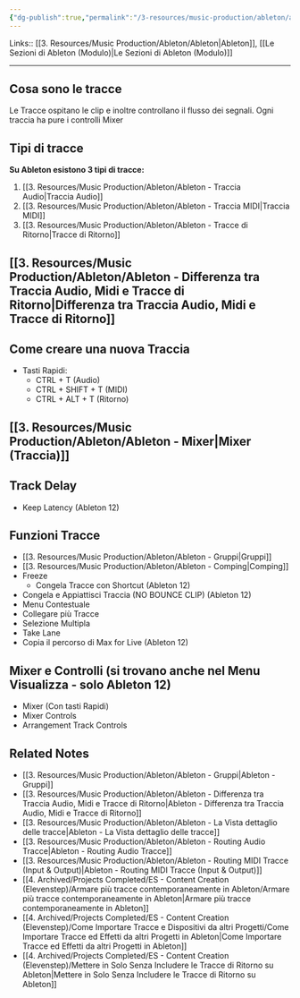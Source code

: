```yaml
---
{"dg-publish":true,"permalink":"/3-resources/music-production/ableton/ableton-le-tracce/","tags":["note"]}
---
```


Links:: [[3. Resources/Music Production/Ableton/Ableton\|Ableton]], [[Le Sezioni di Ableton (Modulo)\|Le Sezioni di Ableton (Modulo)]]

---

## Cosa sono le tracce

Le Tracce ospitano le clip e inoltre controllano il flusso dei segnali. Ogni traccia ha pure i controlli Mixer

## Tipi di tracce

**Su Ableton esistono 3 tipi di tracce:**
1. [[3. Resources/Music Production/Ableton/Ableton - Traccia Audio\|Traccia Audio]]
2. [[3. Resources/Music Production/Ableton/Ableton - Traccia MIDI\|Traccia MIDI]]
3. [[3. Resources/Music Production/Ableton/Ableton - Tracce di Ritorno\|Tracce di Ritorno]]

## [[3. Resources/Music Production/Ableton/Ableton - Differenza tra Traccia Audio, Midi e Tracce di Ritorno\|Differenza tra Traccia Audio, Midi e Tracce di Ritorno]]


## Come creare una nuova Traccia

- Tasti Rapidi: 
	- CTRL + T (Audio)
	- CTRL + SHIFT + T (MIDI)
	- CTRL + ALT + T (Ritorno)

## [[3. Resources/Music Production/Ableton/Ableton - Mixer\|Mixer (Traccia)]]


## Track Delay

- Keep Latency (Ableton 12)

## Funzioni Tracce

- [[3. Resources/Music Production/Ableton/Ableton - Gruppi\|Gruppi]]
- [[3. Resources/Music Production/Ableton/Ableton - Comping\|Comping]]
- Freeze
	- Congela Tracce con Shortcut (Ableton 12)
- Congela e Appiattisci Traccia (NO BOUNCE CLIP) (Ableton 12)
- Menu Contestuale
- Collegare più Tracce
- Selezione Multipla
- Take Lane
- Copia il percorso di Max for Live (Ableton 12)


## Mixer e Controlli (si trovano anche nel Menu Visualizza - solo Ableton 12)

- Mixer (Con tasti Rapidi) 
- Mixer Controls 
- Arrangement Track Controls 


## Related Notes

- [[3. Resources/Music Production/Ableton/Ableton - Gruppi\|Ableton - Gruppi]]
- [[3. Resources/Music Production/Ableton/Ableton - Differenza tra Traccia Audio, Midi e Tracce di Ritorno\|Ableton - Differenza tra Traccia Audio, Midi e Tracce di Ritorno]]
- [[3. Resources/Music Production/Ableton/Ableton - La Vista dettaglio delle tracce\|Ableton - La Vista dettaglio delle tracce]]
- [[3. Resources/Music Production/Ableton/Ableton - Routing Audio Tracce\|Ableton - Routing Audio Tracce]]
- [[3. Resources/Music Production/Ableton/Ableton - Routing MIDI Tracce (Input & Output)\|Ableton - Routing MIDI Tracce (Input & Output)]]
- [[4. Archived/Projects Completed/ES - Content Creation (Elevenstep)/Armare più tracce contemporaneamente in Ableton/Armare più tracce contemporaneamente in Ableton\|Armare più tracce contemporaneamente in Ableton]]
- [[4. Archived/Projects Completed/ES - Content Creation (Elevenstep)/Come Importare Tracce e Dispositivi da altri Progetti/Come Importare Tracce ed Effetti da altri Progetti in Ableton\|Come Importare Tracce ed Effetti da altri Progetti in Ableton]]
- [[4. Archived/Projects Completed/ES - Content Creation (Elevenstep)/Mettere in Solo Senza Includere le Tracce di Ritorno su Ableton\|Mettere in Solo Senza Includere le Tracce di Ritorno su Ableton]]



